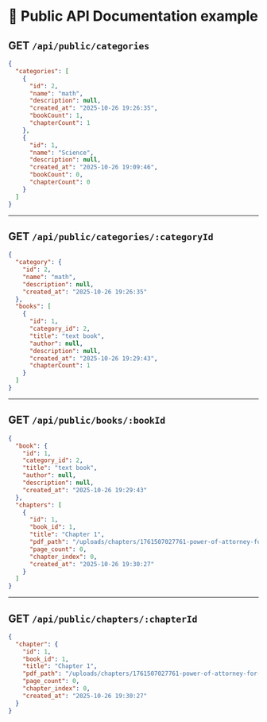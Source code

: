 # 📘 Public API Documentation example

## **GET** `/api/public/categories`

```json
{
  "categories": [
    {
      "id": 2,
      "name": "math",
      "description": null,
      "created_at": "2025-10-26 19:26:35",
      "bookCount": 1,
      "chapterCount": 1
    },
    {
      "id": 1,
      "name": "Science",
      "description": null,
      "created_at": "2025-10-26 19:09:46",
      "bookCount": 0,
      "chapterCount": 0
    }
  ]
}
```

---

## **GET** `/api/public/categories/:categoryId`

```json
{
  "category": {
    "id": 2,
    "name": "math",
    "description": null,
    "created_at": "2025-10-26 19:26:35"
  },
  "books": [
    {
      "id": 1,
      "category_id": 2,
      "title": "text book",
      "author": null,
      "description": null,
      "created_at": "2025-10-26 19:29:43",
      "chapterCount": 1
    }
  ]
}
```

---

## **GET** `/api/public/books/:bookId`

```json
{
  "book": {
    "id": 1,
    "category_id": 2,
    "title": "text book",
    "author": null,
    "description": null,
    "created_at": "2025-10-26 19:29:43"
  },
  "chapters": [
    {
      "id": 1,
      "book_id": 1,
      "title": "Chapter 1",
      "pdf_path": "/uploads/chapters/1761507027761-power-of-attorney-for-vehicle-sale.pdf",
      "page_count": 0,
      "chapter_index": 0,
      "created_at": "2025-10-26 19:30:27"
    }
  ]
}
```

---

## **GET** `/api/public/chapters/:chapterId`

```json
{
  "chapter": {
    "id": 1,
    "book_id": 1,
    "title": "Chapter 1",
    "pdf_path": "/uploads/chapters/1761507027761-power-of-attorney-for-vehicle-sale.pdf",
    "page_count": 0,
    "chapter_index": 0,
    "created_at": "2025-10-26 19:30:27"
  }
}
```
